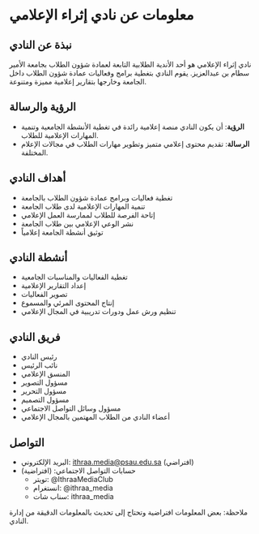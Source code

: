 # معلومات عن نادي إثراء الإعلامي

## نبذة عن النادي
نادي إثراء الإعلامي هو أحد الأندية الطلابية التابعة لعمادة شؤون الطلاب بجامعة الأمير سطام بن عبدالعزيز. يقوم النادي بتغطية برامج وفعاليات عمادة شؤون الطلاب داخل الجامعة وخارجها بتقارير إعلامية مميزة ومتنوعة.

## الرؤية والرسالة
- **الرؤية**: أن يكون النادي منصة إعلامية رائدة في تغطية الأنشطة الجامعية وتنمية المهارات الإعلامية للطلاب.
- **الرسالة**: تقديم محتوى إعلامي متميز وتطوير مهارات الطلاب في مجالات الإعلام المختلفة.

## أهداف النادي
- تغطية فعاليات وبرامج عمادة شؤون الطلاب بالجامعة
- تنمية المهارات الإعلامية لدى طلاب الجامعة
- إتاحة الفرصة للطلاب لممارسة العمل الإعلامي
- نشر الوعي الإعلامي بين طلاب الجامعة
- توثيق أنشطة الجامعة إعلامياً

## أنشطة النادي
- تغطية الفعاليات والمناسبات الجامعية
- إعداد التقارير الإعلامية
- تصوير الفعاليات
- إنتاج المحتوى المرئي والمسموع
- تنظيم ورش عمل ودورات تدريبية في المجال الإعلامي

## فريق النادي
- رئيس النادي
- نائب الرئيس
- المنسق الإعلامي
- مسؤول التصوير
- مسؤول التحرير
- مسؤول التصميم
- مسؤول وسائل التواصل الاجتماعي
- أعضاء النادي من الطلاب المهتمين بالمجال الإعلامي

## التواصل
- البريد الإلكتروني: ithraa.media@psau.edu.sa (افتراضي)
- حسابات التواصل الاجتماعي: (افتراضية)
  - تويتر: @IthraaMediaClub
  - انستغرام: @ithraa_media
  - سناب شات: ithraa_media

ملاحظة: بعض المعلومات افتراضية وتحتاج إلى تحديث بالمعلومات الدقيقة من إدارة النادي.
